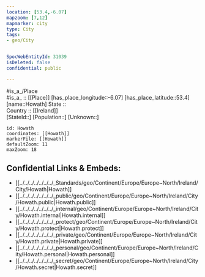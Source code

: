 ```yaml
---
location: [53.4,-6.07] 
mapzoom: [7,12] 
mapmarker: city 
type: City
tags:
- geo/City


SpocWebEntityId: 31039
isDeleted: false
confidential: public

---
```

#is_a_/Place  
#is_a_ :: [[Place]] 
[has_place_longitude::-6.07] 
[has_place_latitude::53.4] 
[name::Howath] 
State ::  
Country :: [[Ireland]]  
[StateId::] 
[Population::] 
[Unknown::] 


```leaflet
id: Howath
coordinates: [[Howath]] 
markerFile: [[Howath]] 
defaultZoom: 11 
maxZoom: 18
```


## Confidential Links & Embeds: 
- [[../../../../../../../_Standards/geo/Continent/Europe/Europe~North/Ireland/City/Howath|Howath]] 
- [[../../../../../../../_public/geo/Continent/Europe/Europe~North/Ireland/City/Howath.public|Howath.public]] 
- [[../../../../../../../_internal/geo/Continent/Europe/Europe~North/Ireland/City/Howath.internal|Howath.internal]] 
- [[../../../../../../../_protect/geo/Continent/Europe/Europe~North/Ireland/City/Howath.protect|Howath.protect]] 
- [[../../../../../../../_private/geo/Continent/Europe/Europe~North/Ireland/City/Howath.private|Howath.private]] 
- [[../../../../../../../_personal/geo/Continent/Europe/Europe~North/Ireland/City/Howath.personal|Howath.personal]] 
- [[../../../../../../../_secret/geo/Continent/Europe/Europe~North/Ireland/City/Howath.secret|Howath.secret]] 
